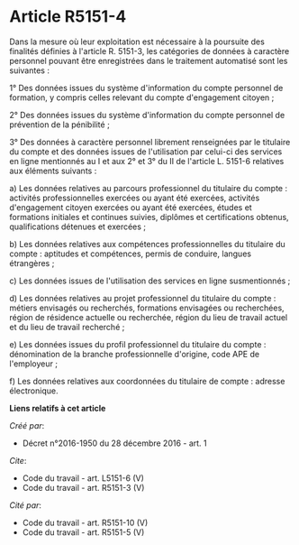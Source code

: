# Article R5151-4

Dans la mesure où leur exploitation est nécessaire à la poursuite des finalités définies à l'article R. 5151-3, les
catégories de données à caractère personnel pouvant être enregistrées dans le traitement automatisé sont les suivantes : 

1° Des données issues du système d'information du compte personnel de formation, y compris celles relevant du compte
d'engagement citoyen ; 

2° Des données issues du système d'information du compte personnel de prévention de la pénibilité ; 

3° Des données à caractère personnel librement renseignées par le titulaire du compte et des données issues de l'utilisation
par celui-ci des services en ligne mentionnés au I et aux 2° et 3° du II de l'article L. 5151-6 relatives aux éléments
suivants : 

a) Les données relatives au parcours professionnel du titulaire du compte : activités professionnelles exercées ou ayant été
exercées, activités d'engagement citoyen exercées ou ayant été exercées, études et formations initiales et continues suivies,
diplômes et certifications obtenus, qualifications détenues et exercées ; 

b) Les données relatives aux compétences professionnelles du titulaire du compte : aptitudes et compétences, permis de
conduire, langues étrangères ; 

c) Les données issues de l'utilisation des services en ligne susmentionnés ; 

d) Les données relatives au projet professionnel du titulaire du compte : métiers envisagés ou recherchés, formations
envisagées ou recherchées, région de résidence actuelle ou recherchée, région du lieu de travail actuel et du lieu de travail
recherché ; 

e) Les données issues du profil professionnel du titulaire du compte : dénomination de la branche professionnelle d'origine,
code APE de l'employeur ; 

f) Les données relatives aux coordonnées du titulaire de compte : adresse électronique.

**Liens relatifs à cet article**

_Créé par_:

  - Décret n°2016-1950 du 28 décembre 2016 - art. 1

_Cite_:

  - Code du travail - art. L5151-6 (V)
  - Code du travail - art. R5151-3 (V)

_Cité par_:

  - Code du travail - art. R5151-10 (V)
  - Code du travail - art. R5151-5 (V)
